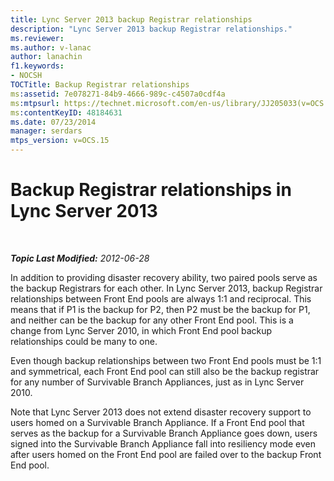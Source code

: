 ```yaml
---
title: Lync Server 2013 backup Registrar relationships
description: "Lync Server 2013 backup Registrar relationships."
ms.reviewer: 
ms.author: v-lanac
author: lanachin
f1.keywords:
- NOCSH
TOCTitle: Backup Registrar relationships
ms:assetid: 7e078271-84b9-4666-989c-c4507a0cdf4a
ms:mtpsurl: https://technet.microsoft.com/en-us/library/JJ205033(v=OCS.15)
ms:contentKeyID: 48184631
ms.date: 07/23/2014
manager: serdars
mtps_version: v=OCS.15
---
```


# Backup Registrar relationships in Lync Server 2013

<div data-xmlns="http://www.w3.org/1999/xhtml">

<div class="topic" data-xmlns="http://www.w3.org/1999/xhtml" data-msxsl="urn:schemas-microsoft-com:xslt" data-cs="https://msdn.microsoft.com/">

<div data-asp="https://msdn2.microsoft.com/asp">



</div>

<div id="mainSection">

<div id="mainBody">

<span> </span>

_**Topic Last Modified:** 2012-06-28_

In addition to providing disaster recovery ability, two paired pools serve as the backup Registrars for each other. In Lync Server 2013, backup Registrar relationships between Front End pools are always 1:1 and reciprocal. This means that if P1 is the backup for P2, then P2 must be the backup for P1, and neither can be the backup for any other Front End pool. This is a change from Lync Server 2010, in which Front End pool backup relationships could be many to one.

Even though backup relationships between two Front End pools must be 1:1 and symmetrical, each Front End pool can still also be the backup registrar for any number of Survivable Branch Appliances, just as in Lync Server 2010.

Note that Lync Server 2013 does not extend disaster recovery support to users homed on a Survivable Branch Appliance. If a Front End pool that serves as the backup for a Survivable Branch Appliance goes down, users signed into the Survivable Branch Appliance fall into resiliency mode even after users homed on the Front End pool are failed over to the backup Front End pool.

</div>

<span> </span>

</div>

</div>

</div>

